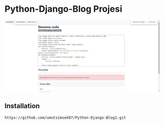 # Python-Django-Blog Projesi
![projeresmi](https://github.com/umutsimsek07/Python-Django-Blog1/blob/main/media/proje.jpg)

## Installation
```
https://github.com/umutsimsek07/Python-Django-Blog1.git
```

